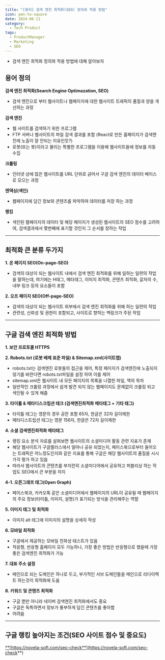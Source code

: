 ```yaml
---
title: "[용어] 검색 엔진 최적화(SEO) 정의와 적용 방법"
icon: pen-to-square
date: 2024-06-11
category:
  - Tech Product
tags:
  - ProductManager
  - Marketing
  - SEO
---
```

- 검색 엔진 최적화 정의와 적용 방법에 대해 알아보자
<!-- more -->
## **용어 정의**

**검색 엔진 최적화(Search Engine Optimazation, SEO)** 

- 검색 엔진으로 부터 웹사이트나 웹페이지에 대한 웹사이트 트래픽의 품질과 양을 개선하는 과정 

**검색 엔진**

- 웹 사이트를 검색하기 위한 프로그램    
- FTP 서버나 웹사이트의 파일 검색 결과를 포함 (React로 만든 홈페이지가 검색앤진에 노출이 잘 안되는 이유인듯?)
- 로봇(또는 봇)이라고 불리는 특별한 프로그램을 이용해 웹사이트들에 정보를 자동 수집

**크롤링**

- 인터넷 상에 많은 웹사이트를 URL 단위로 긁어서 구글 검색 엔진의 데이터 베이스로 모으는 과정

**엔덱싱(색인)**

- 웹페이지에 담긴 정보와 콘텐츠를 파악하여 데이터를 저장 하는 과정

**랭킹**

- 색인된 웹페이지의 데이터 및 해당 페이지가 생성된 웹사이트의 SEO 점수를 고려하여, 검색결과에서 몇번째에 표기할 것인지 그 순서를 정하는 작업

---

## **최적화 큰 분류 두가지**

**1. 온 페이지 SEO(On-page-SEO)**

- 검색의 대상이 되는 웹사이트 내에서 검색 엔진 최적화를 위해 일하는 일련의 작업을 말하는데, 여기에는 H태그, 메타태그, 이미지 최적화, 콘텐츠 최적화, 글자의 수, 내부 링크 등의 요소들이 포함

**2. 오프 페이지 SEO(Off-page-SEO)**

- 검색의 대상이 되는 웹사이트 외부에서 검색 엔진 최적화를 위해 하는 일련의 작업
- 관련성, 신뢰성 및 권한이 포함되고, 사이트로 향하는 백링크가 주된 작업

---

## **구글 검색 엔진 최적화 방법**

**1. 보안 프로토콜 HTTPS**

**2. Robots.txt (로봇 배제 표준 파일) & Sitemap.xml(사이트맵)**

- robots.txt는 검색엔진 로봇들의 접근을 제어, 특정 페이지가 검색엔진에 노출되지 않기를 바란다면 robots.txt파일을 설정 하여 이를 제어
- sitemap.xml은 웹사이트 내 모든 페이지의 목록을 나열한 파일, 책의 목차
- 일반적인 크롤링 과정에서 쉽게 발견 되지 않는 웹페이지도 문제없이 크롤링 되고 색인될 수 있게 해줌

**3. 타이틀 & 메타디스크립션 태크 (검색엔진최적화 메타태그 + 기타 태그)**

- 타이틀 태그는 영문의 경우 공란 포함 65자, 한글은 32자 길이제한
- 메타디스트립션 태그는 영문 156자, 한글은 72자 길이제한

**4. 소셜 검색엔진최적화 메타태그**

- 랭킹 요소 분석 자료를 살펴보면 웹사이트의 소셜미디어 활동 관련 지표가 존재
- 해당 웹사이트가 구글플러스에서 얼마나 공유 되었는지, 페이스북으로부터 들어오는 트래픽은 어느정도인지와 같은 지표를 통해 구글은 해당 웹사이트의 품질을 시시가각 평가 하고 있음
- 따라서 웹사이트의 콘텐츠를 부지런히 소셜미디어에서 공유하고 퍼블리싱 하는 작업도 SEO에서 큰 부분을 차지

**4-1. 오픈그래프 태그(Open Graph)**

- 페이스북과, 카카오톡 같은 소셜미디어에서 웹페이지의 URL이 공유될 때 웹페이지의 주요 정보(타이틀, 이미지, 설명)가 표기되는 방식을 관리해주는 역할

**5. 이미지 태그 및 최적화**

- 이미지 alt 테그에 이미지의 설명을 상세히 작성

**6. 모바일 최적화**

- 구글에서 제공하는 모바일 친화성 테스트가 있음
- 적응형, 반응형 홈페이지 모두 가능하나, 가장 좋은 방법은 반응형으로 했을때 가장 좋은 검색엔진 최적화가 가능

**7. 대표 주소 설정**

- 메인으로 되는 도메인은 하나로 두고, 부가적인 서브 도메인들을 메인으로 리다이렉트 하는것이 최적화에 도움

**8. 키워드 및 콘텐츠 최적화**

- 구글 뿐만 아니라 네이버 검색엔진 최적화에서도 중요
- 구글은 독특하면서 정보가 풍부하게 담긴 콘텐츠를 좋아함
- 어려움

---

## **구글 랭킹 높아지는 조건(SEO 사이트 점수 및 중요도)**

[**](https://novela-soft.com/seo-check)[https://novela-soft.com/seo-check**](https://novela-soft.com/seo-check**)
